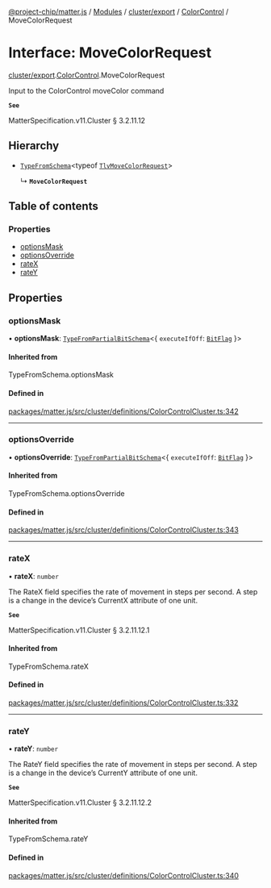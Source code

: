 [@project-chip/matter.js](../README.md) / [Modules](../modules.md) / [cluster/export](../modules/cluster_export.md) / [ColorControl](../modules/cluster_export.ColorControl.md) / MoveColorRequest

# Interface: MoveColorRequest

[cluster/export](../modules/cluster_export.md).[ColorControl](../modules/cluster_export.ColorControl.md).MoveColorRequest

Input to the ColorControl moveColor command

**`See`**

MatterSpecification.v11.Cluster § 3.2.11.12

## Hierarchy

- [`TypeFromSchema`](../modules/tlv_export.md#typefromschema)\<typeof [`TlvMoveColorRequest`](../modules/cluster_export.ColorControl.md#tlvmovecolorrequest)\>

  ↳ **`MoveColorRequest`**

## Table of contents

### Properties

- [optionsMask](cluster_export.ColorControl.MoveColorRequest.md#optionsmask)
- [optionsOverride](cluster_export.ColorControl.MoveColorRequest.md#optionsoverride)
- [rateX](cluster_export.ColorControl.MoveColorRequest.md#ratex)
- [rateY](cluster_export.ColorControl.MoveColorRequest.md#ratey)

## Properties

### optionsMask

• **optionsMask**: [`TypeFromPartialBitSchema`](../modules/schema_export.md#typefrompartialbitschema)\<\{ `executeIfOff`: [`BitFlag`](../modules/schema_export.md#bitflag)  }\>

#### Inherited from

TypeFromSchema.optionsMask

#### Defined in

[packages/matter.js/src/cluster/definitions/ColorControlCluster.ts:342](https://github.com/project-chip/matter.js/blob/558e12c94a201592c28c7bc0743705360b3e5ca6/packages/matter.js/src/cluster/definitions/ColorControlCluster.ts#L342)

___

### optionsOverride

• **optionsOverride**: [`TypeFromPartialBitSchema`](../modules/schema_export.md#typefrompartialbitschema)\<\{ `executeIfOff`: [`BitFlag`](../modules/schema_export.md#bitflag)  }\>

#### Inherited from

TypeFromSchema.optionsOverride

#### Defined in

[packages/matter.js/src/cluster/definitions/ColorControlCluster.ts:343](https://github.com/project-chip/matter.js/blob/558e12c94a201592c28c7bc0743705360b3e5ca6/packages/matter.js/src/cluster/definitions/ColorControlCluster.ts#L343)

___

### rateX

• **rateX**: `number`

The RateX field specifies the rate of movement in steps per second. A step is a change in the device’s
CurrentX attribute of one unit.

**`See`**

MatterSpecification.v11.Cluster § 3.2.11.12.1

#### Inherited from

TypeFromSchema.rateX

#### Defined in

[packages/matter.js/src/cluster/definitions/ColorControlCluster.ts:332](https://github.com/project-chip/matter.js/blob/558e12c94a201592c28c7bc0743705360b3e5ca6/packages/matter.js/src/cluster/definitions/ColorControlCluster.ts#L332)

___

### rateY

• **rateY**: `number`

The RateY field specifies the rate of movement in steps per second. A step is a change in the device’s
CurrentY attribute of one unit.

**`See`**

MatterSpecification.v11.Cluster § 3.2.11.12.2

#### Inherited from

TypeFromSchema.rateY

#### Defined in

[packages/matter.js/src/cluster/definitions/ColorControlCluster.ts:340](https://github.com/project-chip/matter.js/blob/558e12c94a201592c28c7bc0743705360b3e5ca6/packages/matter.js/src/cluster/definitions/ColorControlCluster.ts#L340)

